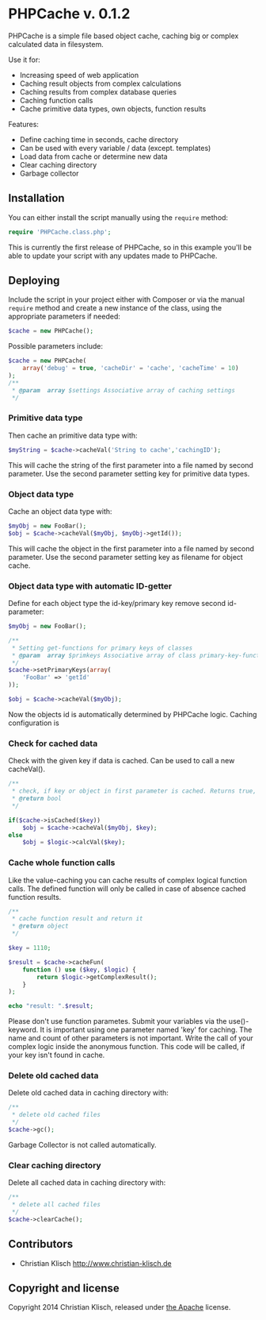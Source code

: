 # PHPCache v. 0.1.2

PHPCache is a simple file based object cache, caching big or complex calculated data in filesystem. 

Use it for:
* Increasing speed of web application
* Caching result objects from complex calculations
* Caching results from complex database queries
* Caching function calls
* Cache primitive data types, own objects, function results 

Features:
* Define caching time in seconds, cache directory
* Can be used with every variable / data (except. templates)
* Load data from cache or determine new data
* Clear caching directory
* Garbage collector


## Installation

You can either install the script manually using the `require` method:

```php
require 'PHPCache.class.php';
```

This is currently the first release of PHPCache, so in this example you'll be able to update your script with any updates made to PHPCache.

## Deploying

Include the script in your project either with Composer or via the manual `require` method and create a new instance of the class, using the appropriate parameters if needed:

```php
$cache = new PHPCache();
```

Possible parameters include:

```php
$cache = new PHPCache(
	array('debug' = true, 'cacheDir' = 'cache', 'cacheTime' = 10)
);
/**
 * @param  array $settings Associative array of caching settings
 */
```

### Primitive data type
Then cache an primitive data type with:

```php
$myString = $cache->cacheVal('String to cache','cachingID');
```

This will cache the string of the first parameter into a file named by second parameter. Use the second parameter setting key for primitive data types.


### Object data type

Cache an object data type with:

```php
$myObj = new FooBar();
$obj = $cache->cacheVal($myObj, $myObj->getId());
```

This will cache the object in the first parameter into a file named by second parameter. Use the second parameter setting key as filename for object cache.

### Object data type with automatic ID-getter

Define for each object type the id-key/primary key remove second id-parameter:

```php
$myObj = new FooBar();

/**
 * Setting get-functions for primary keys of classes
 * @param  array $primkeys Associative array of class primary-key-function
 */
$cache->setPrimaryKeys(array(
    'FooBar' => 'getId'
));

$obj = $cache->cacheVal($myObj);
```

Now the objects id is automatically determined by PHPCache logic. Caching configuration is 

### Check for cached data

Check with the given key if data is cached. Can be used to call a new cacheVal().

```php
/**
 * check, if key or object in first parameter is cached. Returns true, if cached
 * @return bool
 */

if($cache->isCached($key))
    $obj = $cache->cacheVal($myObj, $key);  
else
    $obj = $logic->calcVal($key);  
```

### Cache whole function calls

Like the value-caching you can cache results of complex logical function calls. The defined function will only be called in case of absence cached function results.

```php
/**
 * cache function result and return it
 * @return object     
 */    

$key = 1110;

$result = $cache->cacheFun(
    function () use ($key, $logic) {
        return $logic->getComplexResult();
    }
);

echo "result: ".$result; 
```

Please don't use function parametes. Submit your variables via the use()-keyword. It is important using one parameter named 'key' for caching. The name and count of other parameters is not important. Write the call of your complex logic inside the anonymous function. This code will be called, if your key isn't found in cache.

### Delete old cached data

Delete old cached data in caching directory with:
 
```php
/**
 * delete old cached files 
 */    
$cache->gc();
```
Garbage Collector is not called automatically.


### Clear caching directory

Delete all cached data in caching directory with:
 
```php
/**
 * delete all cached files 
 */    
$cache->clearCache();
```

## Contributors

* Christian Klisch http://www.christian-klisch.de


## Copyright and license

Copyright 2014 Christian Klisch, released under [the Apache](LICENSE) license.